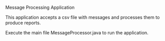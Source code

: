 Message Processing Application

This application accepts a csv file with messages and processes them to produce reports. 

Execute the main file MessageProcessor.java to run the application. 